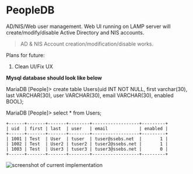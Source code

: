 # PeopleDB
AD/NIS/Web user management. Web UI running on LAMP server will create/modify/disable Active Directory and NIS accounts. 
>AD & NIS Account creation/modification/disable works.

Plans for future:
1) Clean UI/Fix UX


**Mysql database should look like below**

MariaDB [People]> create table Users(uid INT NOT NULL, first varchar(30), last VARCHAR(30), user VARCHAR(30), email VARCHAR(30), enabled BOOL);


MariaDB [People]> select * from Users;

    +------+-------+-------+--------+------------------+---------+
    | uid  | first | last  | user   | email            | enabled |
    +------+-------+-------+--------+------------------+---------+
    | 1001 | Test  | User  | tuser  | tuser@ssebs.net  |       1 |
    | 1002 | Test  | User2 | tuser2 | tuser2@ssebs.net |       1 |
    | 1003 | Test  | User3 | tuser3 | tuser3@ssebs.net |       0 |
    +------+-------+-------+--------+------------------+---------+

![screenshot of current implementation](http://i.imgur.com/sOihcqO.png)
